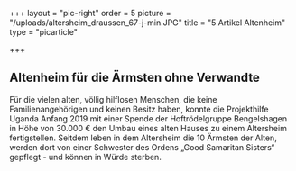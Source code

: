 +++
layout = "pic-right"
order = 5
picture = "/uploads/altersheim_draussen_67-j-min.JPG"
title = "5 Artikel Altenheim"
type = "picarticle"

+++
## Altenheim für die Ärmsten ohne Verwandte

Für die vielen alten, völlig hilflosen Menschen, die keine Familienangehörigen und keinen Besitz haben, konnte die Projekthilfe Uganda Anfang 2019 mit einer Spende der Hoftrödelgruppe Bengelshagen in Höhe von 30.000 € den Umbau eines alten Hauses zu einem Altersheim fertigstellen. Seitdem leben in dem Altersheim die 10 Ärmsten der Alten, werden dort von einer Schwester des Ordens „Good Samaritan Sisters“ gepflegt - und können in Würde sterben.
